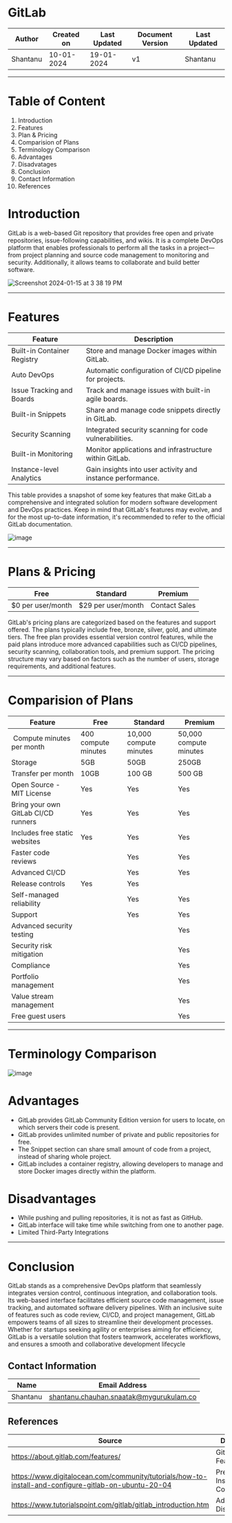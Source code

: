 # GitLab
| Author | Created on | Last Updated | Document Version | Last Updated |
| ------ | ---------- | ------------ | ---------------- | ------------ |
| Shantanu | 10-01-2024 | 19-01-2024   |         v1     |   Shantanu   |
***

# Table of Content
1. Introduction
2. Features
3. Plan & Pricing
4. Comparision of Plans
5. Terminology Comparison
6. Advantages
7. Disadvatages
8. Conclusion
9. Contact Information
10. References

# Introduction
GitLab is a web-based Git repository that provides free open and private repositories, issue-following capabilities, and wikis. It is a complete DevOps platform that enables professionals to perform all the tasks in a project—from project planning and source code management to monitoring and security. Additionally, it allows teams to collaborate and build better software. 

![Screenshot 2024-01-15 at 3 38 19 PM](https://github.com/avengers-p7/Documentation/assets/156056364/ae9444ac-2675-4a0b-af5c-025bc277343b)

***

# Features

| Feature | Description  | 
| -------- | ------- |
| Built-in Container Registry | Store and manage Docker images within GitLab. |
| Auto DevOps | Automatic configuration of CI/CD pipeline for projects. |
| Issue Tracking and Boards | Track and manage issues with built-in agile boards. |
| Built-in Snippets	| Share and manage code snippets directly in GitLab. |
| Security Scanning | Integrated security scanning for code vulnerabilities. |
| Built-in Monitoring	| Monitor applications and infrastructure within GitLab. |
| Instance-level Analytics | Gain insights into user activity and instance performance. |

This table provides a snapshot of some key features that make GitLab a comprehensive and integrated solution for modern software development and DevOps practices. Keep in mind that GitLab's features may evolve, and for the most up-to-date information, it's recommended to refer to the official GitLab documentation.


![image](https://github.com/avengers-p7/Documentation/assets/156056364/a2fc8a5f-042e-45cb-8ffb-193fcccf1bad)

***

# Plans & Pricing

| Free | Standard  | Premium    |
| -------- | ------- | -------------- |
| $0 per user/month   | $29 per user/month | Contact Sales   |

GitLab's pricing plans are categorized based on the features and support offered. The plans typically include free, bronze, silver, gold, and ultimate tiers. The free plan provides essential version control features, while the paid plans introduce more advanced capabilities such as CI/CD pipelines, security scanning, collaboration tools, and premium support. The pricing structure may vary based on factors such as the number of users, storage requirements, and additional features.
***

# Comparision of Plans

| Feature |     Free     |                Standard                   |     Premium    |
| ----------- | ------------ | ------------------------------------------ | -------------- |
| Compute minutes per month | 400 compute minutes    | 10,000 compute minutes   |     50,000 compute minutes        |
| Storage | 5GB    | 50GB  |     250GB         |
| Transfer per month | 10GB | 100 GB | 500 GB |
| Open Source - MIT License | Yes | Yes | Yes |
| Bring your own GitLab CI/CD runners | Yes | Yes | Yes |
| Includes free static websites	| Yes | Yes | Yes |
| Faster code reviews	|  | Yes | Yes |
| Advanced CI/CD |  | Yes | Yes |
| Release controls | Yes | Yes |
| Self-managed reliability |  | Yes | Yes |
| Support |  | Yes | Yes |
| Advanced security testing |  |  | Yes |
| Security risk mitigation |  |  |  Yes |
| Compliance	|  |  | Yes |
| Portfolio management	|  |  | Yes |
| Value stream management	|  |  | Yes |
| Free guest users	|   |    | Yes |

***
# Terminology Comparison
![image](https://github.com/avengers-p7/Documentation/assets/156056364/bebb5345-95a5-449e-b238-107c4c6e3854)

# Advantages
* GitLab provides GitLab Community Edition version for users to locate, on which servers their code is present.
* GitLab provides unlimited number of private and public repositories for free.
* The Snippet section can share small amount of code from a project, instead of sharing whole project.
* GitLab includes a container registry, allowing developers to manage and store Docker images directly within the platform.

# Disadvantages
* While pushing and pulling repositories, it is not as fast as GitHub.
* GitLab interface will take time while switching from one to another page.
* Limited Third-Party Integrations

***

# Conclusion
GitLab stands as a comprehensive DevOps platform that seamlessly integrates version control, continuous integration, and collaboration tools. Its web-based interface facilitates efficient source code management, issue tracking, and automated software delivery pipelines. With an inclusive suite of features such as code review, CI/CD, and project management, GitLab empowers teams of all sizes to streamline their development processes. Whether for startups seeking agility or enterprises aiming for efficiency, GitLab is a versatile solution that fosters teamwork, accelerates workflows, and ensures a smooth and collaborative development lifecycle


  
## Contact Information
| Name | Email Address |
| -----| --------------|
| Shantanu | shantanu.chauhan.snaatak@mygurukulam.co |

## References

| Source | Description |
| ------ | ----------- |
| https://about.gitlab.com/features/ | GitLab Features |
| https://www.digitalocean.com/community/tutorials/how-to-install-and-configure-gitlab-on-ubuntu-20-04 | Prerequisites, Installation & Configuration |
| https://www.tutorialspoint.com/gitlab/gitlab_introduction.htm | Advantages & Disadvantages | 
